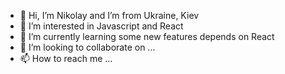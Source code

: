 - 👋 Hi, I’m Nikolay and I’m from Ukraine, Kiev 
- 👀 I’m interested in Javascript and React
- 🌱 I’m currently learning some new features depends on React
- 💞️ I’m looking to collaborate on ...
- 📫 How to reach me ...

<!---
Nikolay-inc/Nikolay-inc is a ✨ special ✨ repository because its `README.md` (this file) appears on your GitHub profile.
You can click the Preview link to take a look at your changes.
--->
